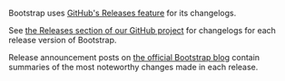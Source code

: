<p>Bootstrap uses <a href="https://github.com/blog/1547-release-your-software">GitHub's Releases feature</a> for its changelogs.</p>

<p>See <a href="https://github.com/twbs/bootstrap/releases">the Releases section of our GitHub project</a> for changelogs for each release version of Bootstrap.</p>

<p>Release announcement posts on <a href="http://blog.getbootstrap.com">the official Bootstrap blog</a> contain summaries of the most noteworthy changes made in each release.</p>

